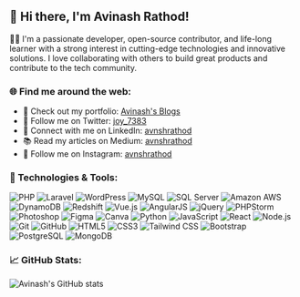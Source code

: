 ## 👋 Hi there, I'm Avinash Rathod!

👨‍💻 I'm a passionate developer, open-source contributor, and life-long learner with a strong interest in cutting-edge technologies and innovative solutions. I love collaborating with others to build great products and contribute to the tech community.

### 🌐 Find me around the web:

- 🌟 Check out my portfolio: [Avinash's Blogs](https://avinashrathod.in)
- 🐤 Follow me on Twitter: [joy_7383](https://twitter.com/joy_7383)
- 💼 Connect with me on LinkedIn: [avnshrathod](https://linkedin.com/in/avnshrathod)
- 📚 Read my articles on Medium: [avnshrathod](https://medium.com/@avnshrathod)
- 📸 Follow me on Instagram: [avnshrathod](https://instagram.com/avnshrathod)


### 🔧 Technologies & Tools:

![PHP](https://img.shields.io/badge/-PHP-333333?style=flat&logo=php)
![Laravel](https://img.shields.io/badge/-Laravel-333333?style=flat&logo=laravel)
![WordPress](https://img.shields.io/badge/-WordPress-333333?style=flat&logo=wordpress)
![MySQL](https://img.shields.io/badge/-MySQL-333333?style=flat&logo=mysql)
![SQL Server](https://img.shields.io/badge/-SQL%20Server-333333?style=flat&logo=microsoft-sql-server)
![Amazon AWS](https://img.shields.io/badge/-Amazon%20AWS-333333?style=flat&logo=amazon-aws)
![DynamoDB](https://img.shields.io/badge/-DynamoDB-333333?style=flat&logo=amazon-dynamodb)
![Redshift](https://img.shields.io/badge/-Redshift-333333?style=flat&logo=amazon-redshift)
![Vue.js](https://img.shields.io/badge/-Vue.js-333333?style=flat&logo=vue.js)
![AngularJS](https://img.shields.io/badge/-AngularJS-333333?style=flat&logo=angularjs)
![jQuery](https://img.shields.io/badge/-jQuery-333333?style=flat&logo=jquery)
![PHPStorm](https://img.shields.io/badge/-PHPStorm-333333?style=flat&logo=phpstorm)
![Photoshop](https://img.shields.io/badge/-Photoshop-333333?style=flat&logo=adobe-photoshop)
![Figma](https://img.shields.io/badge/-Figma-333333?style=flat&logo=figma)
![Canva](https://img.shields.io/badge/-Canva-333333?style=flat&logo=canva)
![Python](https://img.shields.io/badge/-Python-333333?style=flat&logo=python)
![JavaScript](https://img.shields.io/badge/-JavaScript-333333?style=flat&logo=javascript)
![React](https://img.shields.io/badge/-React-333333?style=flat&logo=react)
![Node.js](https://img.shields.io/badge/-Node.js-333333?style=flat&logo=node.js)
![Git](https://img.shields.io/badge/-Git-333333?style=flat&logo=git)
![GitHub](https://img.shields.io/badge/-GitHub-333333?style=flat&logo=github)
![HTML5](https://img.shields.io/badge/-HTML5-333333?style=flat&logo=html5)
![CSS3](https://img.shields.io/badge/-CSS3-333333?style=flat&logo=css3)
![Tailwind CSS](https://img.shields.io/badge/-Tailwind%20CSS-333333?style=flat&logo=tailwind-css)
![Bootstrap](https://img.shields.io/badge/-Bootstrap-333333?style=flat&logo=bootstrap)
![PostgreSQL](https://img.shields.io/badge/-PostgreSQL-333333?style=flat&logo=postgresql)
![MongoDB](https://img.shields.io/badge/-MongoDB-333333?style=flat&logo=mongodb)


### 📈 GitHub Stats:

![Avinash's GitHub stats](https://github-readme-stats.vercel.app/api?username=avinashrathod0306&show_icons=true&theme=radical)

<!---
avinashrathod0306/avinashrathod0306 is a ✨ special ✨ repository because its `README.md` (this file) appears on your GitHub profile.
You can click the Preview link to take a look at your changes.
--->
